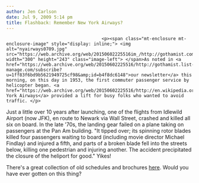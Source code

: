 ```yaml
---
author: Jen Carlson
date: Jul 9, 2009 5:14 pm
title: Flashback: Remember New York Airways?
---
```


	
										<p><span class="mt-enclosure mt-enclosure-image" style="display: inline;"> <img alt="nyairways0709.jpg" src="https://web.archive.org/web/20150602225516im_/http://gothamist.com/attachments/arts_jen/nyairways0709.jpg" width="300" height="243" class="image-left"> </span>As noted in <a href="https://web.archive.org/web/20150602225516/http://gothamist.list-manage.com/subscribe?u=1ff83f6bd9b5621949725cf98&amp;id=b4f8dc6148">our newsletter</a> this morning, on this day in 1953, the first commuter passenger service by helicopter began. <a href="https://web.archive.org/web/20150602225516/http://en.wikipedia.org/wiki/New_York_Airways">New York Airways</a> provided a lift for busy folks who wanted to avoid traffic. </p>

<p>Just a little over 10 years after launching, one of the flights from Idlewild Airport (now JFK), en route to Newark via Wall Street, crashed and killed all six on board. In the late &apos;70s, the landing gear failed on a plane taking on passengers at the Pan Am building. &quot;It tipped over; its spinning rotor blades killed four passengers waiting to board (including movie director Michael Findlay) and injured a fifth, and parts of a broken blade fell into the streets below, killing one pedestrian and injuring another. The accident precipitated the closure of the heliport for good.&quot; Yikes!</p>

<p>There&apos;s a great collection of old schedules and brochures <a href="https://web.archive.org/web/20150602225516/http://www.airtimes.com/cgat/usb/newyork.htm">here</a>. Would you have ever gotten on this thing?</p>					
										
									
				